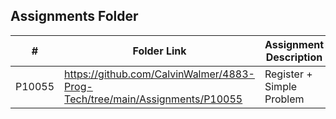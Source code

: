 ##  Assignments Folder

|   #   | Folder Link | Assignment Description |
| :---: | ----------- | ---------------------- |
|P10055 | https://github.com/CalvinWalmer/4883-Prog-Tech/tree/main/Assignments/P10055            |  Register + Simple Problem                      |
